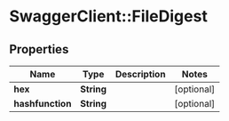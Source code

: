 # SwaggerClient::FileDigest

## Properties
Name | Type | Description | Notes
------------ | ------------- | ------------- | -------------
**hex** | **String** |  | [optional] 
**hashfunction** | **String** |  | [optional] 


